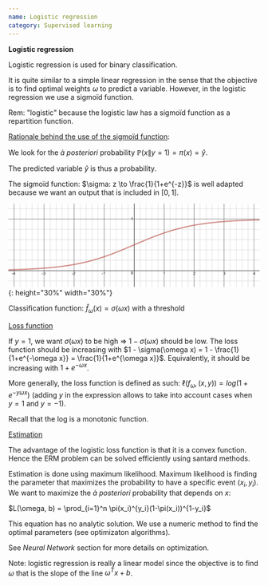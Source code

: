 ```yaml
---
name: Logistic regression
category: Supervised learning
---
```


**Logistic regression**

Logistic regression is used for binary classification.

It is quite similar to a simple linear regression in the sense that the objective is to find optimal weights $\omega$ to predict a variable. However, in the logistic regression we use a sigmoïd function.

Rem: "logistic" because the logistic law has a sigmoïd function as a repartition function.

<ins>Rationale behind the use of the sigmoïd function</ins>:

We look for the *à posteriori* probability $\mathbb{P}(x \| y=1) = \pi (x) = \hat{y}$.

The predicted variable $\hat{y}$ is thus a probability.

The sigmoïd function: $\sigma: z \to \frac{1}{1+e^{-z}}$ is well adapted because we want an output that is included in $[0,1]$.

![image](/assets/img/sigmoid.png){: height="30%" width="30%"}

Classification function: $\widehat{f}_{\omega}(x) = \sigma(\omega x)$ with a threshold

<ins>Loss function</ins>

If $y = 1$, we want $\sigma(\omega x)$ to be high => $1 - \sigma(\omega x)$ should be low. The loss function should be increasing with $1 - \sigma(\omega x) = 1 - \frac{1}{1+e^{-\omega x}} = \frac{1}{1+e^{\omega x}}$. Equivalently, it should be increasing with $1 + e^{-\omega x}$.

More generally, the loss function is defined as such: $\ell(f_{\omega}, (x,y)) = log(1 + e^{-y \omega x})$ (adding $y$ in the expression allows to take into account cases when $y = 1$ and $y = -1$).

Recall that the log is a monotonic function.

<ins>Estimation</ins>

The advantage of the logistic loss function is that it is a convex function. Hence the ERM problem can be solved efficiently using santard methods.

Estimation is done using maximum likelihood. Maximum likelihood is finding the parameter that maximizes the probability to have a specific event $(x_i, y_i)$. We want to maximize the *à posteriori* probability that depends on $x$:

$L(\omega, b) = \prod_{i=1}^n \pi(x_i)^{y_i}(1-\pi(x_i))^{1-y_i}$

This equation has no analytic solution. We use a numeric method to find the optimal parameters (see optimizaton algorithms).

See *Neural Network* section for more details on optimization.

Note: logistic regression is really a linear model since the objective is to find $\omega$ that is the slope of the line $\omega ^Tx + b$.